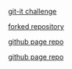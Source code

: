 
[git-it challenge](https://github.com/Dzsodie/first-repository.git)


[forked repository](https://github.com/Dzsodie/git-lesson-repository.git)   


[github page repo](https://github.com/Dzsodie/Dzsodie.github.io.git)


[github page repo](https://Dzsodie.github.io.git)
